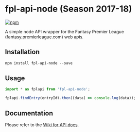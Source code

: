# fpl-api-node (Season 2017-18)

[![npm](https://img.shields.io/npm/v/fpl-api-node.svg)](https://www.npmjs.com/package/fpl-api-node)

A simple node API wrapper for the Fantasy Premier League (fantasy.premierleague.com) web apis. 

## Installation

```js
npm install fpl-api-node --save
```

## Usage

```js
import * as fplapi from 'fpl-api-node';

fplapi.findEntry(entryId).then((data) => console.log(data));
```

## Documentation

Please refer to the [Wiki for API docs](https://github.com/tgreyuk/fpl-api-node/wiki/API).


